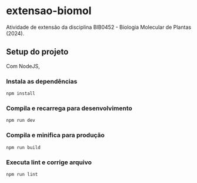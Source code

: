 # extensao-biomol
Atividade de extensão da disciplina BIB0452 - Biologia Molecular de Plantas (2024).

## Setup do projeto

Com NodeJS,

### Instala as dependências
```
npm install
```

### Compila e recarrega para desenvolvimento
```
npm run dev
```

### Compila e minifica para produção
```
npm run build
```

### Executa lint e corrige arquivo
```
npm run lint